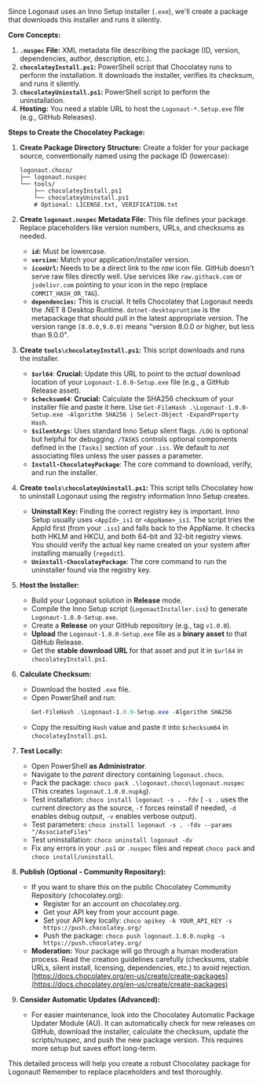 Since Logonaut uses an Inno Setup installer (`.exe`), we'll create a package that downloads this installer and runs it silently.

**Core Concepts:**

1.  **`.nuspec` File:** XML metadata file describing the package (ID, version, dependencies, author, description, etc.).
2.  **`chocolateyInstall.ps1`:** PowerShell script that Chocolatey runs to perform the installation. It downloads the installer, verifies its checksum, and runs it silently.
3.  **`chocolateyUninstall.ps1`:** PowerShell script to perform the uninstallation.
4.  **Hosting:** You need a stable URL to host the `Logonaut-*.Setup.exe` file (e.g., GitHub Releases).

**Steps to Create the Chocolatey Package:**

1.  **Create Package Directory Structure:**
    Create a folder for your package source, conventionally named using the package ID (lowercase):
    ```
    logonaut.choco/
    ├── logonaut.nuspec
    └── tools/
        ├── chocolateyInstall.ps1
        └── chocolateyUninstall.ps1
        # Optional: LICENSE.txt, VERIFICATION.txt
    ```

2.  **Create `logonaut.nuspec` Metadata File:**
    This file defines your package. Replace placeholders like version numbers, URLs, and checksums as needed.

    *   **`id`:** Must be lowercase.
    *   **`version`:** Match your application/installer version.
    *   **`iconUrl`:** Needs to be a direct link to the *raw* icon file. GitHub doesn't serve raw files directly well. Use services like `raw.githack.com` or `jsdelivr.com` pointing to your icon in the repo (replace `COMMIT_HASH_OR_TAG`).
    *   **`dependencies`:** This is crucial. It tells Chocolatey that Logonaut needs the .NET 8 Desktop Runtime. `dotnet-desktopruntime` is the metapackage that should pull in the latest appropriate version. The version range `[8.0.0,9.0.0)` means "version 8.0.0 or higher, but less than 9.0.0".

3.  **Create `tools\chocolateyInstall.ps1`:**
    This script downloads and runs the installer.

    *   **`$url64`**: **Crucial:** Update this URL to point to the *actual* download location of your `Logonaut-1.0.0-Setup.exe` file (e.g., a GitHub Release asset).
    *   **`$checksum64`**: **Crucial:** Calculate the SHA256 checksum of your installer file and paste it here. Use `Get-FileHash .\Logonaut-1.0.0-Setup.exe -Algorithm SHA256 | Select-Object -ExpandProperty Hash`.
    *   **`$silentArgs`**: Uses standard Inno Setup silent flags. `/LOG` is optional but helpful for debugging. `/TASKS` controls optional components defined in the `[Tasks]` section of your `.iss`. We default to *not* associating files unless the user passes a parameter.
    *   **`Install-ChocolateyPackage`**: The core command to download, verify, and run the installer.

4.  **Create `tools\chocolateyUninstall.ps1`:**
    This script tells Chocolatey how to uninstall Logonaut using the registry information Inno Setup creates.

    *   **Uninstall Key:** Finding the correct registry key is important. Inno Setup usually uses `<AppId>_is1` or `<AppName>_is1`. The script tries the AppId first (from your `.iss`) and falls back to the AppName. It checks both HKLM and HKCU, and both 64-bit and 32-bit registry views. You should verify the actual key name created on your system after installing manually (`regedit`).
    *   **`Uninstall-ChocolateyPackage`**: The core command to run the uninstaller found via the registry key.

5.  **Host the Installer:**
    *   Build your Logonaut solution in **Release** mode.
    *   Compile the Inno Setup script (`LogonautInstaller.iss`) to generate `Logonaut-1.0.0-Setup.exe`.
    *   Create a **Release** on your GitHub repository (e.g., tag `v1.0.0`).
    *   **Upload** the `Logonaut-1.0.0-Setup.exe` file as a **binary asset** to that GitHub Release.
    *   Get the **stable download URL** for that asset and put it in `$url64` in `chocolateyInstall.ps1`.

6.  **Calculate Checksum:**
    *   Download the hosted `.exe` file.
    *   Open PowerShell and run:
        ```powershell
        Get-FileHash .\Logonaut-1.0.0-Setup.exe -Algorithm SHA256
        ```
    *   Copy the resulting `Hash` value and paste it into `$checksum64` in `chocolateyInstall.ps1`.

7.  **Test Locally:**
    *   Open PowerShell **as Administrator**.
    *   Navigate to the *parent* directory containing `logonaut.choco`.
    *   Pack the package: `choco pack .\logonaut.choco\logonaut.nuspec` (This creates `logonaut.1.0.0.nupkg`).
    *   Test installation: `choco install logonaut -s . -fdv` ( `-s .` uses the current directory as the source, `-f` forces reinstall if needed, `-d` enables debug output, `-v` enables verbose output).
    *   Test parameters: `choco install logonaut -s . -fdv --params "/AssociateFiles"`
    *   Test uninstallation: `choco uninstall logonaut -dv`
    *   Fix any errors in your `.ps1` or `.nuspec` files and repeat `choco pack` and `choco install/uninstall`.

8.  **Publish (Optional - Community Repository):**
    *   If you want to share this on the public Chocolatey Community Repository (chocolatey.org):
        *   Register for an account on chocolatey.org.
        *   Get your API key from your account page.
        *   Set your API key locally: `choco apikey -k YOUR_API_KEY -s https://push.chocolatey.org/`
        *   Push the package: `choco push logonaut.1.0.0.nupkg -s https://push.chocolatey.org/`
    *   **Moderation:** Your package will go through a human moderation process. Read the creation guidelines carefully (checksums, stable URLs, silent install, licensing, dependencies, etc.) to avoid rejection. [https://docs.chocolatey.org/en-us/create/create-packages](https://docs.chocolatey.org/en-us/create/create-packages)

9.  **Consider Automatic Updates (Advanced):**
    *   For easier maintenance, look into the Chocolatey Automatic Package Updater Module (AU). It can automatically check for new releases on GitHub, download the installer, calculate the checksum, update the scripts/nuspec, and push the new package version. This requires more setup but saves effort long-term.

This detailed process will help you create a robust Chocolatey package for Logonaut! Remember to replace placeholders and test thoroughly.